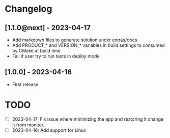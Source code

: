 # Changelog

## [1.1.0@next] - 2023-04-17
- Add markdown files to generate solution under extras/docs
- Add PRODUCT_* and VERSION_* variables in build.settings to consumed by CMake at build time
- Fail if user try to run tests in deploy mode

## [1.0.0] - 2023-04-16
- First release

# TODO

- [ ] 2023-04-17: Fix issue where minimizing the app and restoring it change it from monitor.
- [ ] 2023-04-16: Add support for Linux
